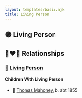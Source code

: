 ```yaml
---
layout: templates/basic.njk
title: Living Person
---
```

## 🟣 Living Person

## 👩‍❤️‍👨 Relationships

### 🔵 [Living Person](/people/8/8119607)

#### Children With Living Person
* 🔵 [Thomas Mahoney](/people/4/41476460), b. abt 1855